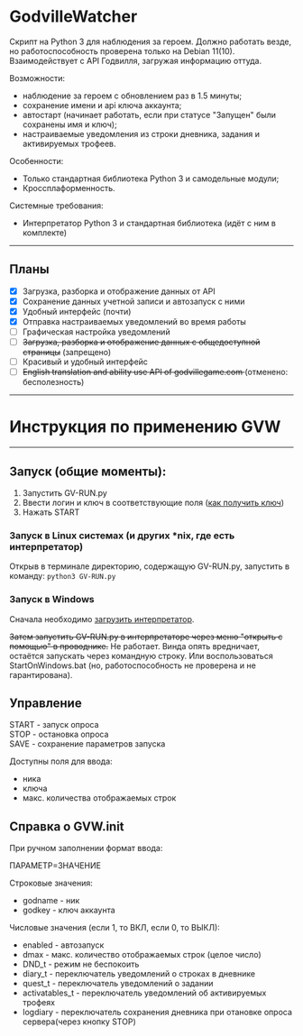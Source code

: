 # GodvilleWatcher
Скрипт на Python 3 для наблюдения за героем. Должно работать везде, но работоспособность проверена только на Debian 11(10). 
Взаимодействует с API Годвилля, загружая информацию оттуда.

Возможности:
- наблюдение за героем с обновлением раз в 1.5 минуты;
- сохранение имени и api ключа аккаунта;
- автостарт (начинает работать, если при статусе "Запущен" были сохранены имя и ключ);
- настраиваемые уведомления из строки дневника, задания и активируемых трофеев.

Особенности:
- Только стандартная библиотека Python 3 и самодельные модули;
- Кроссплаформенность.

Системные требования:
- Интерпретатор Python 3 и стандартная библиотека (идёт с ним в комплекте)

----
**Планы**
----
- [x] Загрузка, разборка и отображение данных от API 
- [x] Сохранение данных учетной записи и автозапуск с ними
- [x] Удобный интерфейс (почти)
- [x] Отправка настраиваемых уведомлений во время работы 
- [ ] Графическая настройка уведомлений 
- [ ] <del>Загрузка, разборка и отображение данных с общедоступной страницы</del> (запрещено)
- [ ] Красивый и удобный интерфейс 
- [ ] <del>English translation and ability use API of godvillegame.com </del> (отменено: бесполезность)

----
# Инструкция по применению GVW
----
## Запуск (общие моменты):
1. Запустить GV-RUN.py
1. Ввести логин и ключ в соответствующие поля ([как получить ключ](https://wiki.godville.net/API))
1. Нажать START

### Запуск в Linux системах (и других *nix, где есть интерпретатор)
Открыв в терминале директорию, содержащую GV-RUN.py, запустить в команду: 
`python3 GV-RUN.py`
 
### Запуск в Windows
Сначала необходимо [загрузить интерпретатор](https://www.python.org/ftp/python/3.8.3/python-3.8.3-amd64.exe).

<del>Затем запустить GV-RUN.py в интерпретаторе через меню "открыть с помощью" в проводнике.</del> Не работает. Винда опять вредничает, остаётся запускать через командную строку. Или воспользоваться StartOnWindows.bat (но, работоспособность не проверена и не гарантирована).

## Управление
START - запуск опроса \
STOP - остановка опроса \
SAVE - сохранение параметров запуска

Доступны поля для ввода:
- ника
- ключа
- макс. количества отображаемых строк

## Справка о GVW.init
При ручном заполнении формат ввода:

ПАРАМЕТР=ЗНАЧЕНИЕ

Строковые значения:

* godname - ник
* godkey - ключ аккаунта

Числовые значения (если 1, то ВКЛ, если 0, то ВЫКЛ):

* enabled - автозапуск
* dmax - макс. количество отображаемых строк (целое число)
* DND_t - режим не беспокоить
* diary_t - переключатель уведомлений о строках в дневнике
* quest_t - переключатель уведомлений о задании
* activatables_t - переключатель уведомлений об активируемых трофеях
* logdiary - переключатель сохранения дневника при отановке опроса сервера(через кнопку STOP)
